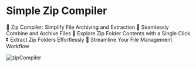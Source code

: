 # Simple Zip Compiler


📁 Zip Compiler: Simplify File Archiving and Extraction
💼 Seamlessly Combine and Archive Files
📂 Explore Zip Folder Contents with a Single Click
⏬ Extract Zip Folders Effortlessly
🚀 Streamline Your File Management Workflow

![zipCompiler](https://github.com/NaimShafiq/Zip-Compiler/assets/74654331/302a0c87-7c9a-4007-bb88-4d5f6bf679a5)


